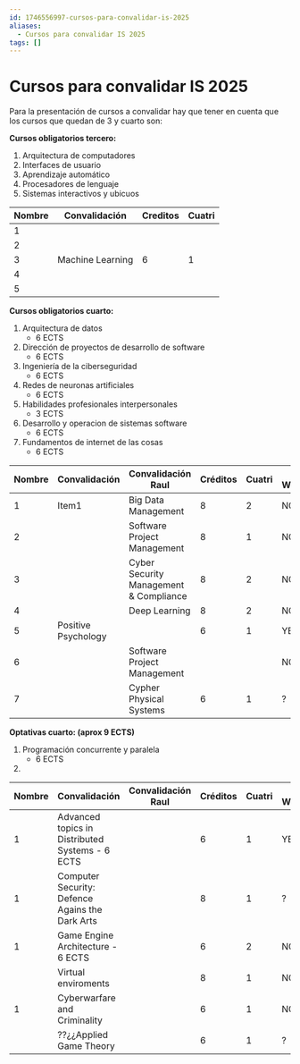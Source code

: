 ```yaml
---
id: 1746556997-cursos-para-convalidar-is-2025
aliases:
  - Cursos para convalidar IS 2025
tags: []
---
```

# Cursos para convalidar IS 2025
Para la presentación de cursos a convalidar hay que tener en cuenta que los cursos que quedan de 3 y cuarto son:

**Cursos obligatorios tercero:**
1. Arquitectura de computadores
2. Interfaces de usuario
3. Aprendizaje automático
4. Procesadores de lenguaje
5. Sistemas interactivos y ubicuos 


| Nombre | Convalidación| Creditos | Cuatri|
| -------------- | --------------- | --------------- | --------------- |
|1 |  | | |
|2|  | | |
|3 | Machine Learning |6 |1 |
|4 |  | | |
|5 |  | | |



**Cursos obligatorios cuarto:**

1. Arquitectura de datos 
    - 6 ECTS
2. Dirección de proyectos de desarrollo de software
    - 6 ECTS
3. Ingeniería  de la ciberseguridad
    - 6 ECTS
4. Redes de neuronas artificiales
    - 6 ECTS
5. Habilidades profesionales interpersonales 
    - 3 ECTS
6. Desarrollo y operacion de sistemas software
    - 6 ECTS
7. Fundamentos de internet de las cosas 
    - 6 ECTS



| Nombre | Convalidación | Convalidación Raul| Créditos | Cuatri | 3 Week?|
| ------------- | -------------- | -------------- |-------------- |-------------- |-------------- |
| 1 | Item1 | Big Data Management|8 |2| NO|
| 2 | | Software Project Management|8 |1 |NO |
| 3 | | Cyber Security Management & Compliance |8 |2 | NO|
| 4 | | Deep Learning|8 |2 | NO|
| 5 |Positive Psychology | |6 |1 |YES |
| 6 | | Software Project Management| | | NO|
| 7 | | Cypher Physical Systems|6 |1 |? |


**Optativas cuarto: (aprox 9 ECTS)**
1. Programación concurrente y paralela
    - 6 ECTS
2. 

| Nombre | Convalidación | Convalidación Raul| Créditos | Cuatri | 3 Week?|
| ------------- | -------------- | -------------- |-------------- |-------------- |-------------- |
|1 | Advanced topics in Distributed Systems - 6 ECTS |  |6 | 1|YES |
|1 |Computer Security: Defence Agains the Dark Arts | |8 |1 | ?|
|1| Game Engine Architecture - 6 ECTS| |6 |2 | NO|
| | Virtual enviroments | | 8| 1| NO|
|1  | Cyberwarfare and Criminality | |6 |1 | NO |
| | ??¿¿Applied Game Theory| |6 | 1|? |




